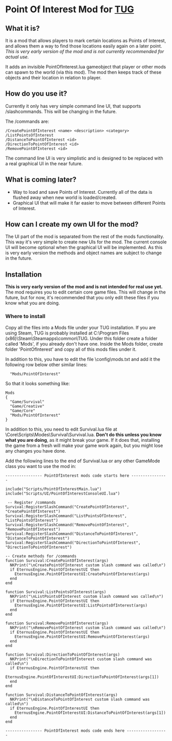 # Point Of Interest Mod for [TUG](http://www.nerdkingdom.com/)

## What it is?

It is a mod that allows players to mark certain locations as Points of Interest, and allows them a way to find those locations easily again on a later point. *This is very early version of the mod and is not currently recommended for actual use.*

It adds an invisible PointOfInterest.lua gameobject that player or other mods can spawn to the world (via this mod). The mod then keeps track of these objects and their location in relation to player.

## How do you use it?

Currently it only has very simple command line UI, that supports /slashcommands. This will be changing in the future. 

The /commands are:

```
/CreatePointOfInterest <name> <description> <category>
/ListPointsOfInterest
/DistanceToPointOfInterest <id>
/DirectionToPointOfInterest <id>
/RemovePointOfInterest <id>
```

The command line UI is very simplistic and is designed to be replaced with a real graphical UI in the near future.

## What is coming later?

* Way to load and save Points of Interest. Currently all of the data is flushed away when new world is loaded/created.
* Graphical UI that will make it far easier to move between different Points of Interest.

## How can I create my own UI for the mod?

The UI part of the mod is separated from the rest of the mods functionality. This way it's very simple to create new UIs for the mod. The current console UI will become optional when the graphical UI will be implemented. As this is very early version the methods and object names are subject to change in the future.

## Installation

**This is very early version of the mod and is not intended for real use yet.** The mod requires you to edit certain core game files. This will change in the future, but for now, it's recommended that you only edit these files if you know what you are doing.

### Where to install

Copy all the files into a Mods file under your TUG installation. If you are using Steam, TUG is probably installed at C:\Program Files (x86)\Steam\Steamapps\common\TUG. Under this folder create a folder called 'Mods', if you already don't have one. Inside the Mods folder, create folder 'PointOfInterest' and copy all of this mods files under it.

In addition to this, you have to edit the file <your TUG folder>\config\mods.txt and add it the following row below other similar lines:

```
  "Mods/PointOfInterest"
```

So that it looks something like:

```
Mods
{
  "Game/Survival"
  "Game/Creative"
  "Game/Core"
  "Mods/PointOfInterest"
}
```

In addition to this, you need to edit Survival.lua file at <Your TUG folder>\Core\Scripts\Modes\Survival\Survival.lua. **Don't do this unless you know what you are doing**, as it might break your game. If it does that, installing the game from a fresh will make your game work again, but you might lose any changes you have done.

Add the following lines to the end of Survival.lua or any other GameMode class you want to use the mod in:

```
---------------- PointOfInterest mods code starts here ----------------

include("Scripts/PointOfInterestMain.lua")
include("Scripts/UI/PointOfInterestConsoleUI.lua")

 -- Register /commands
Survival:RegisterSlashCommand("CreatePointOfInterest", "CreatePointOfInterest")
Survival:RegisterSlashCommand("ListPointsOfInterest", "ListPointsOfInterest")
Survival:RegisterSlashCommand("RemovePointOfInterest", "RemovePointOfInterest")
Survival:RegisterSlashCommand("DistanceToPointOfInterest", "DistanceToPointOfInterest")
Survival:RegisterSlashCommand("DirectionToPointOfInterest", "DirectionToPointOfInterest")

-- Create methods for /commands
function Survival:CreatePointOfInterest(args)
  NKPrint("\nCreatePointOfInterest custom slash command was called\n")
  if EternusEngine.PointOfInterestUI then
    EternusEngine.PointOfInterestUI:CreatePointOfInterest(args)
  end
end

function Survival:ListPointsOfInterest(args)
  NKPrint("\nListPointsOfInterest custom slash command was called\n")
  if EternusEngine.PointOfInterestUI then
    EternusEngine.PointOfInterestUI:ListPointsOfInterest(args)
  end
end

function Survival:RemovePointOfInterest(args)
  NKPrint("\nRemovePointOfInterest custom slash command was called\n")
  if EternusEngine.PointOfInterestUI then
    EternusEngine.PointOfInterestUI:RemovePointOfInterest(args)
  end
end

function Survival:DirectionToPointOfInterest(args)
  NKPrint("\nDirectionToPointOfInterest custom slash command was called\n")
  if EternusEngine.PointOfInterestUI then
    EternusEngine.PointOfInterestUI:DirectionToPointOfInterest(args[1])
  end
end

function Survival:DistanceToPointOfInterest(args)
  NKPrint("\nDistanceToPointOfInterest custom slash command was called\n")
  if EternusEngine.PointOfInterestUI then
    EternusEngine.PointOfInterestUI:DistanceToPointOfInterest(args[1])
  end
end

---------------- PointOfInterest mods code ends here ------------------
```
